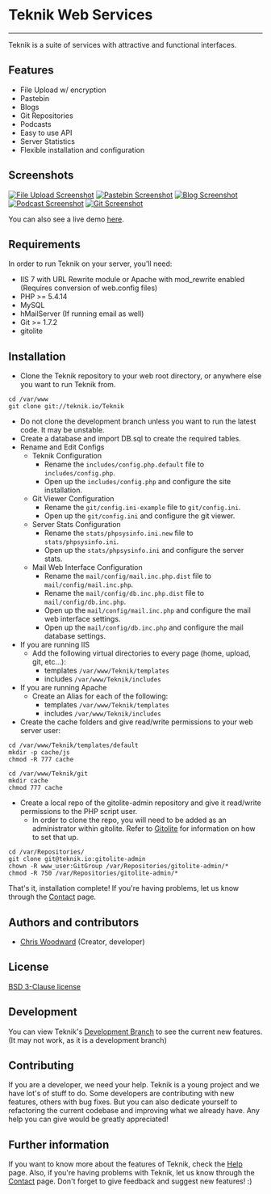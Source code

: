 # Teknik Web Services

---------------

Teknik is a suite of services with attractive and functional interfaces.

## Features
  * File Upload w/ encryption
  * Pastebin
  * Blogs
  * Git Repositories
  * Podcasts
  * Easy to use API
  * Server Statistics
  * Flexible installation and configuration

## Screenshots
[![File Upload Screenshot](https://cdn.teknik.io/default/img/screenshots/upload_screenshot_thumb.png)](https://cdn.teknik.io/default/img/screenshots/upload_screenshot.PNG)
[![Pastebin Screenshot](https://cdn.teknik.io/default/img/screenshots/paste_screenshot_thumb.png)](https://cdn.teknik.io/default/img/screenshots/paste_screenshot.PNG)
[![Blog Screenshot](https://cdn.teknik.io/default/img/screenshots/blog_screenshot_thumb.png)](https://cdn.teknik.io/default/img/screenshots/blog_screenshot.PNG)
[![Podcast Screenshot](https://cdn.teknik.io/default/img/screenshots/podcast_screenshot_thumb.png)](https://cdn.teknik.io/default/img/screenshots/podcast_screenshot.PNG)
[![Git Screenshot](https://cdn.teknik.io/default/img/screenshots/git_screenshot_thumb.png)](https://cdn.teknik.io/default/img/screenshots/git_screenshot.PNG)

You can also see a live demo [here](https://www.teknik.io).

## Requirements
In order to run Teknik on your server, you'll need:

  * IIS 7 with URL Rewrite module or Apache with mod_rewrite enabled (Requires conversion of web.config files)
  * PHP >= 5.4.14
  * MySQL
  * hMailServer (If running email as well)
  * Git >= 1.7.2
  * gitolite

## Installation
  * Clone the Teknik repository to your web root directory, or anywhere else you want to run Teknik from.

```
cd /var/www
git clone git://teknik.io/Teknik
```

  * Do not clone the development branch unless you want to run the latest code.  It may be unstable.
  * Create a database and import DB.sql to create the required tables.
  * Rename and Edit Configs
    - Teknik Configuration
      * Rename the `includes/config.php.default` file to `includes/config.php`.
      * Open up the `includes/config.php` and configure the site installation.
    - Git Viewer Configuration
      * Rename the `git/config.ini-example` file to `git/config.ini`.
      * Open up the `git/config.ini` and configure the git viewer.
    - Server Stats Configuration
      * Rename the `stats/phpsysinfo.ini.new` file to `stats/phpsysinfo.ini`.
      * Open up the `stats/phpsysinfo.ini` and configure the server stats.
    - Mail Web Interface Configuration
      * Rename the `mail/config/mail.inc.php.dist` file to `mail/config/mail.inc.php`.
      * Rename the `mail/config/db.inc.php.dist` file to `mail/config/db.inc.php`.
      * Open up the `mail/config/mail.inc.php` and configure the mail web interface settings.
      * Open up the `mail/config/db.inc.php` and configure the mail database settings.
  * If you are running IIS
    - Add the following virtual directories to every page (home, upload, git, etc...):
      * templates `/var/www/Teknik/templates`
      * includes `/var/www/Teknik/includes`
  * If you are running Apache
    - Create an Alias for each of the following:
      * templates `/var/www/Teknik/templates`
      * includes `/var/www/Teknik/includes`
  * Create the cache folders and give read/write permissions to your web server user:

```
cd /var/www/Teknik/templates/default
mkdir -p cache/js
chmod -R 777 cache

cd /var/www/Teknik/git
mkdir cache
chmod 777 cache
```

  * Create a local repo of the gitolite-admin repository and give it read/write permissions to the PHP script user.
    - In order to clone the repo, you will need to be added as an administrator within gitolite.  Refer to [Gitolite](http://gitolite.com/gitolite/) for information on how to set that up.

```
cd /var/Repositories/
git clone git@teknik.io:gitolite-admin
chown -R www_user:GitGroup /var/Repositories/gitolite-admin/*
chmod -R 750 /var/Repositories/gitolite-admin/*
```

That's it, installation complete! If you're having problems, let us know through the [Contact](https://contact.teknik.io/) page.

## Authors and contributors
  * [Chris Woodward](https://www.teknik.io) (Creator, developer)

## License
[BSD 3-Clause license](http://opensource.org/licenses/BSD-3-Clause)

## Development
You can view Teknik's [Development Branch](https://dev.teknik.io/) to see the current new features.  (It may not work, as it is a development branch)

## Contributing
If you are a developer, we need your help. Teknik is a young project and we have lot's of stuff to do. Some developers are contributing with new features, others with bug fixes. But you can also dedicate yourself to refactoring the current codebase and improving what we already have.  Any help you can give would be greatly appreciated!

## Further information
If you want to know more about the features of Teknik, check the [Help](https://help.teknik.io/) page. Also, if you're having problems with Teknik, let us know through the [Contact](https://contact.teknik.io/) page. Don't forget to give feedback and suggest new features! :)


